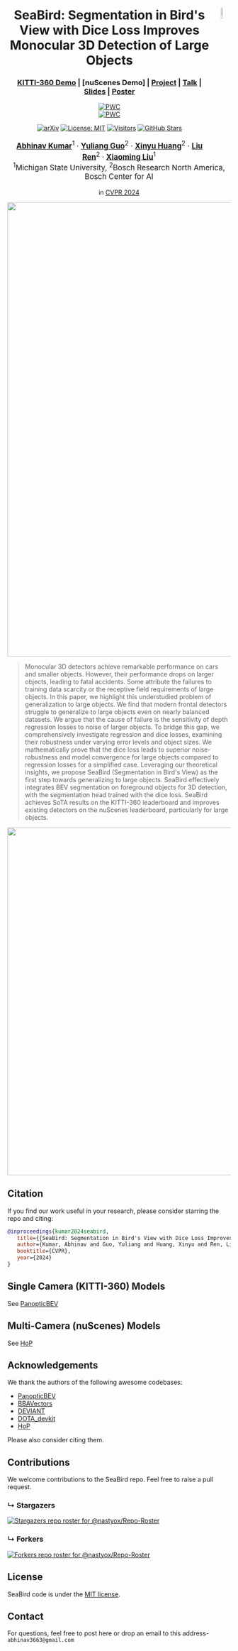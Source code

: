 <div align="center">

<img src="PanopticBEV/images/cvlab.png" align="right" width=8%>

# SeaBird: Segmentation in Bird's View with Dice Loss Improves Monocular 3D Detection of Large Objects

### [KITTI-360 Demo](https://www.youtube.com/watch?v=SmuRbMbsnZA) | [nuScenes Demo] | [Project](http://cvlab.cse.msu.edu/project-seabird.html) | [Talk](https://www.youtube.com/watch?v=-6CxDymLZ38) | [Slides](https://docs.google.com/presentation/d/15OqUDMIo8vf96vByifpv2npq3aq4xmS38HwjT1wt31U/) | [Poster](https://docs.google.com/presentation/d/15XmI7EAMUzj__5b_Pvdo1c0LTSlqBnONWy3upgfxWfM/)

[![PWC](https://img.shields.io/endpoint.svg?url=https://paperswithcode.com/badge/seabird-segmentation-in-bird-s-view-with-dice/3d-object-detection-from-monocular-images-on-7)](https://paperswithcode.com/sota/3d-object-detection-from-monocular-images-on-7?p=seabird-segmentation-in-bird-s-view-with-dice) 	
[![PWC](https://img.shields.io/endpoint.svg?url=https://paperswithcode.com/badge/seabird-segmentation-in-bird-s-view-with-dice/3d-object-detection-on-nuscenes-camera-only)](https://paperswithcode.com/sota/3d-object-detection-on-nuscenes-camera-only?p=seabird-segmentation-in-bird-s-view-with-dice)

[![arXiv](http://img.shields.io/badge/arXiv-2403.20318-B31B1B.svg)](https://arxiv.org/abs/2403.20318)
[![License: MIT](https://img.shields.io/badge/License-MIT-yellow.svg)](https://opensource.org/licenses/MIT)
[![Visitors](https://api.visitorbadge.io/api/visitors?path=abhi1kumar%2FSeaBird&labelColor=%23FFFFFF&countColor=%23721e82&style=flat)](https://visitorbadge.io/status?path=abhi1kumar%2FSeaBird)
[![GitHub Stars](https://img.shields.io/github/stars/abhi1kumar/SeaBird?style=social)](https://github.com/abhi1kumar/SeaBird)


   <p style="font-size:1.2em">
      <a href="https://sites.google.com/view/abhinavkumar"><strong>Abhinav Kumar</strong></a><sup>1</sup> ·
      <a href="https://yuliangguo.github.io"><strong>Yuliang Guo</strong></a><sup>2</sup> ·
      <a href="https://scholar.google.com/citations?user=cL4bNBwAAAAJ&hl=en"><strong>Xinyu Huang</strong></a><sup>2</sup> ·
      <a href="https://www.liu-ren.com"><strong>Liu Ren</strong></a><sup>2</sup> ·
      <a href="http://www.cse.msu.edu/~liuxm/index2.html"><strong>Xiaoming Liu</strong></a><sup>1</sup><br>
      <sup>1</sup>Michigan State University, <sup>2</sup>Bosch Research North America, Bosch Center for AI
   </p>



in [CVPR 2024](https://cvpr.thecvf.com/Conferences/2024/)
   <p align="center">
      <img src="PanopticBEV/images/Seabird_pipeline.png" width="1024">
   </p>
</div>

> Monocular 3D detectors achieve remarkable performance on cars and smaller objects. However, their performance drops on larger objects, leading to fatal accidents. Some attribute the failures to training data scarcity or the receptive field requirements of large objects. In this paper, we highlight this understudied problem of generalization to large objects. We find that modern frontal detectors struggle to generalize to large objects even on nearly balanced datasets. We argue that the cause of failure is the sensitivity of depth regression losses to noise of larger objects. To bridge this gap, we comprehensively investigate regression and dice losses, examining their robustness under varying error levels and object sizes. We mathematically prove that the dice loss leads to superior noise-robustness and model convergence for large objects compared to regression losses for a simplified case. Leveraging our theoretical insights, we propose SeaBird (Segmentation in Bird's View) as the first step towards generalizing to large objects. SeaBird effectively integrates BEV segmentation on foreground objects for 3D detection, with the segmentation head trained with the dice loss. SeaBird achieves SoTA results on the KITTI-360 leaderboard and improves existing detectors on the nuScenes leaderboard, particularly for large objects.
   <p align="center">
      <img src="PanopticBEV/images/seabird_kitti360_demo.gif" width="784">
   </p>



## Citation

If you find our work useful in your research, please consider starring the repo and citing:

```Bibtex
@inproceedings{kumar2024seabird,
   title={{SeaBird: Segmentation in Bird's View with Dice Loss Improves Monocular $3$D Detection of Large Objects}},
   author={Kumar, Abhinav and Guo, Yuliang and Huang, Xinyu and Ren, Liu and Liu, Xiaoming},
   booktitle={CVPR},
   year={2024}
}
```

## Single Camera (KITTI-360) Models

See [PanopticBEV](PanopticBEV)

## Multi-Camera (nuScenes) Models

See [HoP](HoP)

## Acknowledgements
We thank the authors of the following awesome codebases:
- [PanopticBEV](https://github.com/robot-learning-freiburg/PanopticBEV)
- [BBAVectors](https://github.com/yijingru/BBAVectors-Oriented-Object-Detection) 
- [DEVIANT](https://github.com/abhi1kumar/DEVIANT.git)
- [DOTA_devkit](https://github.com/CAPTAIN-WHU/DOTA_devkit)
- [HoP](https://github.com/Sense-X/HoP)

Please also consider citing them.

## Contributions
We welcome contributions to the SeaBird repo. Feel free to raise a pull request.

### &#8627; Stargazers
[![Stargazers repo roster for @nastyox/Repo-Roster](https://reporoster.com/stars/abhi1kumar/SeaBird)](https://github.com/abhi1kumar/SeaBird/stargazers)

### &#8627; Forkers
[![Forkers repo roster for @nastyox/Repo-Roster](https://reporoster.com/forks/abhi1kumar/SeaBird)](https://github.com/abhi1kumar/SeaBird/network/members)


## License
SeaBird code is under the [MIT license](https://opensource.org/license/mit).

## Contact
For questions, feel free to post here or drop an email to this address- ```abhinav3663@gmail.com```
